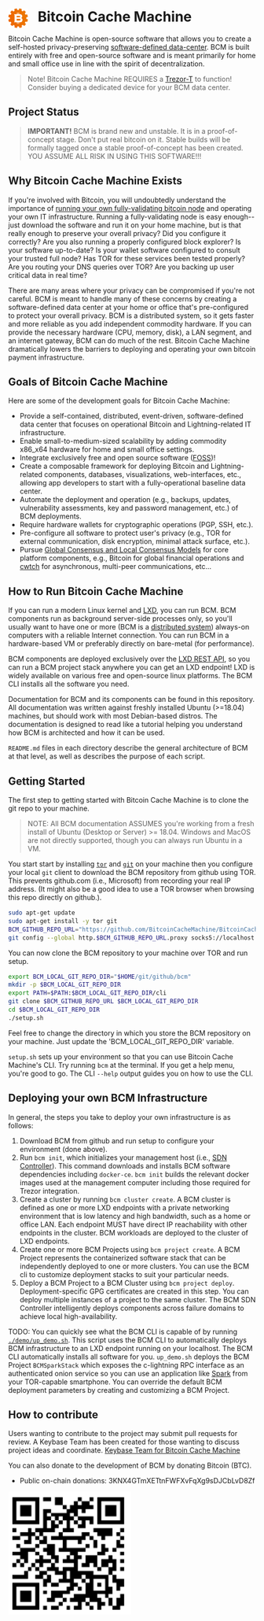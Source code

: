 
# <img src="./resources/images/bcmlogo_super_small.png" alt="Bitcoin Cache Machine Logo" style="float: left; margin-right: 20px;" /> Bitcoin Cache Machine

Bitcoin Cache Machine is open-source software that allows you to create a self-hosted privacy-preserving [software-defined data-center](https://en.wikipedia.org/wiki/Software-defined_data_center). BCM is built entirely with free and open-source software and is meant primarily for home and small office use in line with the spirit of decentralization.

> Note! Bitcoin Cache Machine REQUIRES a [Trezor-T](https://trezor.io/) to function! Consider buying a dedicated device for your BCM data center.

## Project Status

> **IMPORTANT!**
> BCM is brand new and unstable. It is in a proof-of-concept stage. Don't put real bitcoin on it. Stable builds will be formally tagged once a stable proof-of-concept has been created. YOU ASSUME ALL RISK IN USING THIS SOFTWARE!!!

## Why Bitcoin Cache Machine Exists

If you're involved with Bitcoin, you will undoubtedly understand the importance of [running your own fully-validating bitcoin node](https://medium.com/@lopp/securing-your-financial-sovereignty-3af6fe834603) and operating your own IT infrastructure. Running a fully-validating node is easy enough--just download the software and run it on your home machine, but is that really enough to preserve your overall privacy? Did you configure it correctly? Are you also running a properly configured block explorer? Is your software up-to-date? Is your wallet software configured to consult your trusted full node? Has TOR for these services been tested properly? Are you routing your DNS queries over TOR? Are you backing up user critical data in real time?

There are many areas where your privacy can be compromised if you're not careful. BCM is meant to handle many of these concerns by creating a software-defined data center at your home or office that's pre-configured to protect your overall privacy. BCM is a distributed system, so it gets faster and more reliable as you add independent commodity hardware. If you can provide the necessary hardware (CPU, memory, disk), a LAN segment, and an internet gateway, BCM can do much of the rest. Bitcoin Cache Machine dramatically lowers the barriers to deploying and operating your own bitcoin payment infrastructure.

## Goals of Bitcoin Cache Machine

Here are some of the development goals for Bitcoin Cache Machine:

* Provide a self-contained, distributed, event-driven, software-defined data center that focuses on operational Bitcoin and Lightning-related IT infrastructure.
* Enable small-to-medium-sized scalability by adding commodity x86_x64 hardware for home and small office settings.
* Integrate exclusively free and open source software ([FOSS](https://en.wikipedia.org/wiki/Free_and_open-source_software))!
* Create a composable framework for deploying Bitcoin and Lightning-related components, databases, visualizations, web-interfaces, etc., allowing app developers to start with a fully-operational baseline data center.
* Automate the deployment and operation (e.g., backups, updates, vulnerability assessments, key and password management, etc.) of BCM deployments.
* Require hardware wallets for cryptographic operations (PGP, SSH, etc.).
* Pre-configure all software to protect user's privacy (e.g., TOR for external communication, disk encryption, minimal attack surface, etc.).
* Pursue [Global Consensus and Local Consensus Models](https://twitter.com/SarahJamieLewis/status/1016832509709914112) for core platform components, e.g., Bitcoin for global financial operations and [cwtch](https://openprivacy.ca/blog/2018/06/28/announcing-cwtch/) for asynchronous, multi-peer communications, etc...

## How to Run Bitcoin Cache Machine

If you can run a modern Linux kernel and [LXD](https://linuxcontainers.org/lxd/), you can run BCM. BCM components run as background server-side processes only, so you'll usually want to have one or more (BCM is a [distributed system](https://en.wikipedia.org/wiki/Distributed_computing)) always-on computers with a reliable Internet connection. You can run BCM in a hardware-based VM or preferably directly on bare-metal (for performance). 

BCM components are deployed exclusively over the [LXD REST API](https://github.com/lxc/lxd/blob/master/doc/rest-api.md), so you can run a BCM project stack anywhere you can get an LXD endpoint! LXD is widely available on various free and open-source linux platforms. The BCM CLI installs all the software you need.

Documentation for BCM and its components can be found in this repository. All documentation was written against freshly installed Ubuntu (>=18.04) machines, but should work with most Debian-based distros. The documentation is designed to read like a tutorial helping you understand how BCM is architected and how it can be used.

 `README.md` files in each directory describe the general architecture of BCM at that level, as well as describes the purpose of each script.

## Getting Started

The first step to getting started with Bitcoin Cache Machine is to clone the git repo to your machine. 

> NOTE: All BCM documentation ASSUMES you're working from a fresh install of Ubuntu (Desktop or Server) >= 18.04. Windows and MacOS are not directly supported, though you can always run Ubuntu in a VM.

You start start by installing [`tor`](https://www.torproject.org/) and [`git`](https://git-scm.com/downloads) on your machine then you configure your local `git` client to download the BCM repository from github using TOR. This prevents github.com (i.e., Microsoft) from recording your real IP address. (It might also be a good idea to use a TOR browser when browsing this repo directly on github.).

```bash
sudo apt-get update
sudo apt-get install -y tor git
BCM_GITHUB_REPO_URL="https://github.com/BitcoinCacheMachine/BitcoinCacheMachine"
git config --global http.$BCM_GITHUB_REPO_URL.proxy socks5://localhost:9050
```

You can now clone the BCM repository to your machine over TOR and run setup.

```bash
export BCM_LOCAL_GIT_REPO_DIR="$HOME/git/github/bcm"
mkdir -p $BCM_LOCAL_GIT_REPO_DIR
export PATH=$PATH:$BCM_LOCAL_GIT_REPO_DIR/cli
git clone $BCM_GITHUB_REPO_URL $BCM_LOCAL_GIT_REPO_DIR
cd $BCM_LOCAL_GIT_REPO_DIR
./setup.sh
```

Feel free to change the directory in which you store the BCM repository on your machine. Just update the 'BCM_LOCAL_GIT_REPO_DIR' variable.

`setup.sh` sets up your environment so that you can use Bitcoin Cache Machine's CLI. Try running `bcm` at the terminal. If you get a help menu, you're good to go. The CLI `--help` output guides you on how to use the CLI. 

## Deploying your own BCM Infrastructure

In general, the steps you take to deploy your own infrastructure is as follows:

1) Download BCM from github and run setup to configure your environment (done above).
2) Run `bcm init`, which initializes your management host (i.e., [SDN Controller](https://www.sdxcentral.com/sdn/definitions/sdn-controllers/)). This command downloads and installs BCM software dependencies including `docker-ce`. `bcm init` builds the relevant docker images used at the management computer including those required for Trezor integration.
3) Create a cluster by running `bcm cluster create`. A BCM cluster is defined as one or more LXD endpoints with a private networking environment that is low latency and high bandwidth, such as a home or office LAN. Each endpoint MUST have direct IP reachability with other endpoints in the cluster. BCM workloads are deployed to the cluster of LXD endpoints.
4) Create one or more BCM Projects using `bcm project create`. A BCM Project represents the containerized software stack that can be independently deployed to one or more clusters. You can use the BCM cli to customize deployment stacks to suit your particular needs.
5) Deploy a BCM Project to a BCM Cluster using `bcm project deploy`. Deployment-specific GPG certificates are created in this step. You can deploy multiple instances of a project to the same cluster. The BCM SDN Controller intelligently deploys components across failure domains to achieve local high-availability.

TODO: You can quickly see what the BCM CLI is capable of by running [`./demo/up_demo.sh`](./demo/up_demo.sh). This script uses the BCM CLI to automatically deploys BCM infrastructure to an LXD endpoint running on your localhost. The BCM CLI automatically installs all software for you. `up_demo.sh` deploys the BCM Project `BCMSparkStack` which exposes the c-lightning RPC interface as an authenticated onion service so you can use an application like [Spark](https://github.com/shesek/spark-wallet) from your TOR-capable smartphone. You can override the default BCM deployment parameters by creating and customizing a BCM Project.

## How to contribute

Users wanting to contribute to the project may submit pull requests for review. A Keybase Team has been created for those wanting to discuss project ideas and coordinate. [Keybase Team for Bitcoin Cache Machine](https://keybase.io/team/btccachemachine)

You can also donate to the development of BCM by donating Bitcoin (BTC).

* Public on-chain donations: 3KNX4GTmXETtnFWFXvFqXg9sDJCbLvD8Zf

[<img src="./resources/images/onchain_public_donation_address.png" alt="BCM Donation Address" height="250" width="250">](bitcoin:3KNX4GTmXETtnFWFXvFqXg9sDJCbLvD8Zf)
